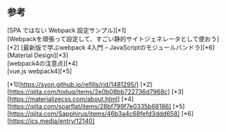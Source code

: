 ## 参考

[SPA ではない Webpack 設定サンプル][*1]  
[Webpackを頑張って設定して、すごい静的サイトジェネレータとして使おう][*2]
[最新版で学ぶwebpack 4入門 – JavaScriptのモジュールバンドラ][*6]  
[Material Design][*3]  
[webpack4の注意点][*4]  
[vue.js webpack4][*5]  

[*1][https://syon.github.io/refills/rid/1481295/]
[*2][https://qiita.com/toduq/items/2e0b08bb722736d7968c]
[*3][https://materializecss.com/about.html]
[*4][https://qiita.com/soarflat/items/28bf799f7e0335b68186]
[*5][https://qiita.com/Sapphirus/items/46b3a4c68fefd3ddd658]
[*6][https://ics.media/entry/12140]